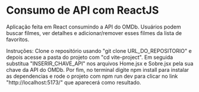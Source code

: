 # Consumo de API com ReactJS

Aplicação feita em React consumindo a API do OMDb.
Usuários podem buscar filmes, ver detalhes e adicionar/remover esses filmes da lista de favoritos.

Instruções: 
Clone o repositório usando "git clone URL_DO_REPOSITORIO" e depois acesse a pasta do projeto com "cd vite-project". Em seguida substitua "INSERIR_CHAVE_API" nos arquivos Home.jsx e Sobre.jsx pela sua chave da API do OMDb. 
Por fim, no terminal digite npm install para instalar as dependencias e rode o projeto com npm run dev para clicar no link "http://localhost:5173/" que aparecerá como resultado.
